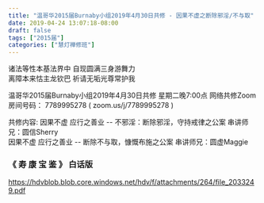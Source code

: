 ```yaml
---
title: "温哥华2015届Burnaby小组2019年4月30日共修 - 因果不虚之断除邪淫/不与取"
date: 2019-04-24 13:07:18-08:00
draft: false
tags: ["2015届"]
categories: ["慧灯禅修班"]
---
```

诸法等性本基法界中 自现圆满三身游舞力  
离障本来怙主龙钦巴 祈请无垢光尊常护我

温哥华2015届Burnaby小组2019年4月30日共修
星期二晚7:00点
网络共修Zoom房间号码： 7789995278 ( zoom.us/j/7789995278 )

共修内容:
因果不虚 应行之善业 -- 不邪淫：断除邪淫，守持戒律之公案 串讲师兄：圆信Sherry  
因果不虚 应行之善业 -- 断除不与取，慷慨布施之公案 串讲师兄：圆虚Maggie

###  《 寿 康 宝 鉴 》 白话版

https://hdvblob.blob.core.windows.net/hdv/f/attachments/264/file_2033249.pdf


